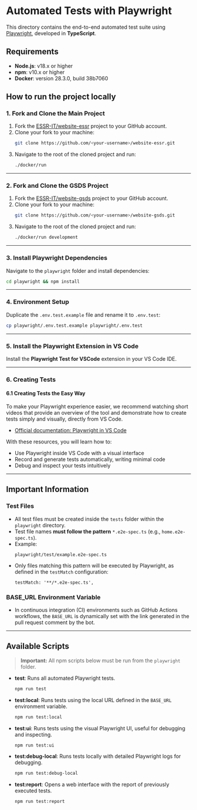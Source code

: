 # Automated Tests with Playwright

This directory contains the end-to-end automated test suite using [Playwright](https://playwright.dev/), developed in **TypeScript**.

## Requirements

- **Node.js**: v18.x or higher
- **npm**: v10.x or higher
- **Docker**: version 28.3.0, build 38b7060

## How to run the project locally

### 1. Fork and Clone the Main Project

1. Fork the [ESSR-IT/website-essr](https://github.com/ESSR-IT/website-essr) project to your GitHub account.
2. Clone your fork to your machine:
   ```bash
   git clone https://github.com/<your-username>/website-essr.git
   ```
3. Navigate to the root of the cloned project and run:
   ```bash
   ./docker/run
   ```

---

### 2. Fork and Clone the GSDS Project

1. Fork the [ESSR-IT/website-gsds](https://github.com/ESSR-IT/website-gsds) project to your GitHub account.
2. Clone your fork to your machine:
   ```bash
   git clone https://github.com/<your-username>/website-gsds.git
   ```
3. Navigate to the root of the cloned project and run:
   ```bash
   ./docker/run development
   ```

---

### 3. Install Playwright Dependencies

Navigate to the `playwright` folder and install dependencies:
```bash
cd playwright && npm install
```

---

### 4. Environment Setup

Duplicate the `.env.test.example` file and rename it to `.env.test`:
```bash
cp playwright/.env.test.example playwright/.env.test
```

---

### 5. Install the Playwright Extension in VS Code

Install the **Playwright Test for VSCode** extension in your VS Code IDE.

---

### 6. Creating Tests

#### 6.1 Creating Tests the Easy Way

To make your Playwright experience easier, we recommend watching short videos that provide an overview of the tool and demonstrate how to create tests simply and visually, directly from VS Code.

- [Official documentation: Playwright in VS Code](https://playwright.dev/docs/getting-started-vscode)

With these resources, you will learn how to:
- Use Playwright inside VS Code with a visual interface
- Record and generate tests automatically, writing minimal code
- Debug and inspect your tests intuitively

---

## Important Information

### Test Files

- All test files must be created inside the `tests` folder within the `playwright` directory.
- Test file names **must follow the pattern** `*.e2e-spec.ts` (e.g., `home.e2e-spec.ts`).
- Example:
  ```
  playwright/test/example.e2e-spec.ts
  ```
- Only files matching this pattern will be executed by Playwright, as defined in the `testMatch` configuration:
  ```
  testMatch: '**/*.e2e-spec.ts',
  ```

### BASE_URL Environment Variable

- In continuous integration (CI) environments such as GitHub Actions workflows, the `BASE_URL` is dynamically set with the link generated in the pull request comment by the bot.

---

## Available Scripts

> **Important:** All npm scripts below must be run from the `playwright` folder.

- **test**: Runs all automated Playwright tests.
  ```bash
  npm run test
  ```

- **test:local**: Runs tests using the local URL defined in the `BASE_URL` environment variable.
  ```bash
  npm run test:local
  ```

- **test:ui**: Runs tests using the visual Playwright UI, useful for debugging and inspecting.
  ```bash
  npm run test:ui
  ```

- **test:debug-local**: Runs tests locally with detailed Playwright logs for debugging.
  ```bash
  npm run test:debug-local
  ```

- **test:report**: Opens a web interface with the report of previously executed tests.
  ```bash
  npm run test:report
  ```
